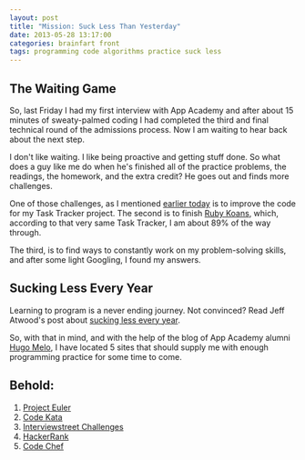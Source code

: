 ```yaml
---
layout: post
title: "Mission: Suck Less Than Yesterday"
date: 2013-05-28 13:17:00
categories: brainfart front
tags: programming code algorithms practice suck less
---
```


## The Waiting Game

So, last Friday I had my first interview with App Academy and after about 15 minutes of sweaty-palmed coding I had completed the third and final technical round of the admissions process. Now I am waiting to hear back about the next step. 

I don't like waiting. I like being proactive and getting stuff done. So what does a guy like me do when he's finished all of the practice problems, the readings, the homework, and the extra credit? He goes out and finds more challenges. 

One of those challenges, as I mentioned [earlier today][8] is to improve the code for my Task Tracker project. The second is to finish [Ruby Koans][9], which, according to that very same Task Tracker, I am about 89% of the way through. 

The third, is to find ways to constantly work on my problem-solving skills, and after some light Googling, I found my answers. 

## Sucking Less Every Year

Learning to program is a never ending journey. Not convinced? Read Jeff Atwood's post about [sucking less every year][4]. 

So, with that in mind, and with the help of the blog of App Academy alumni [Hugo Melo][1], I have located 5 sites that should supply me with enough programming practice for some time to come. 

## Behold:

1. [Project Euler][2]
2. [Code Kata][3]
3. [Interviewstreet Challenges][5]
4. [HackerRank][6] 
5. [Code Chef][7]


[1]: http://hugomelo.com/
[2]: http://projecteuler.net/about
[3]: http://codekata.pragprog.com/2007/01/code_kata_backg.html
[4]: http://www.codinghorror.com/blog/2006/03/sucking-less-every-year.html
[5]: https://www.interviewstreet.com/challenges/
[6]: https://www.hackerrank.com/
[7]: http://www.codechef.com/
[8]: http://www.circleround.net/projects/front/2013/05/28/big-project-refactor.html
[9]: http://rubykoans.org
